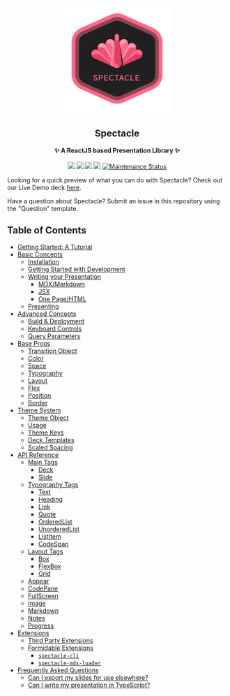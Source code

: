 <p align="center"><img src="https://raw.githubusercontent.com/FormidableLabs/spectacle/master/docs/src/static/bg_hero_badge.png" width=250></p>
<h2 align="center">Spectacle</h2>
<p align="center">
<strong>✨ A ReactJS based Presentation Library ✨</strong>
<br><br>
<a href="https://npmjs.com/package/spectacle"><img src="https://img.shields.io/npm/dm/spectacle.svg"></a>
<a href="https://npmjs.com/package/spectacle"><img src="https://img.shields.io/npm/v/spectacle.svg"></a>
<img src="http://img.badgesize.io/https://unpkg.com/spectacle/dist/spectacle.min.js?compression=gzip&label=gzip%20size">
<img src="http://img.badgesize.io/https://unpkg.com/spectacle/dist/spectacle.min.js?label=size">
<a href="https://github.com/FormidableLabs/spectacle#maintenance-status">
  <img alt="Maintenance Status" src="https://img.shields.io/badge/maintenance-active-green.svg" />
</a>
</p>

Looking for a quick preview of what you can do with Spectacle? Check out our Live Demo deck [here](https://raw.githack.com/FormidableLabs/spectacle/master/examples/one-page.html).

Have a question about Spectacle? Submit an issue in this repository using the "Question" template.

## Table of Contents

- [Getting Started: A Tutorial](./docs/content/tutorial.md)
- [Basic Concepts](./docs/content/basic-concepts.md#basic-concepts)
  - [Installation](./docs/content/basic-concepts.md#installation)
  - [Getting Started with Development](./docs/content/basic-concepts.md#development)
  - [Writing your Presentation](./docs/content/basic-concepts.md#writing-your-presentation)
    - [MDX/Markdown](./docs/content/basic-concepts.md#mdx--markdown)
    - [JSX](./docs/content/basic-concepts.md#jsx)
    - [One Page/HTML](./docs/content/basic-concepts.md#one-html-page)
  - [Presenting](./docs/content/basic-concepts.md#presenting)
- [Advanced Concepts](./docs/content/advanced-concepts.md#advanced-concepts)
  - [Build & Deployment](./docs/content/advanced-concepts.md#build--deployment)
  - [Keyboard Controls](./docs/content/advanced-concepts.md#keyboard-controls)
  - [Query Parameters](./docs/content/advanced-concepts.md#query-parameters)
- [Base Props](./docs/content/props.md)
  - [Transition Object](./docs/content/props.md#transition-object)
  - [Color](./docs/content/props.md#color)
  - [Space](./docs/content/props.md#space)
  - [Typography](./docs/content/props.md#typography)
  - [Layout](./docs/content/props.md#layout)
  - [Flex](./docs/content/props.md#flex)
  - [Position](./docs/content/props.md#position)
  - [Border](./docs/content/props.md#border)
- [Theme System](./docs/content/themes.md)
  - [Theme Object](./docs/content/themes.md#theme-object)
  - [Usage](./docs/content/themes.md#usage)
  - [Theme Keys](./docs/content/themes.md#theme-keys-css-props)
  - [Deck Templates](./docs/content/themes.md#deck-templates)
  - [Scaled Spacing](./docs/content/themes.md#scaled-spacing)
- [API Reference](./docs/content/api-reference.md#api-reference)
  - [Main Tags](./docs/content/api-reference.md#main-tags)
    - [Deck](./docs/content/api-reference.md#deck)
    - [Slide](./docs/content/api-reference.md#slide)
  - [Typography Tags](./docs/content/api-reference.md#typography-tags)
    - [Text](./docs/content/api-reference.md#text)
    - [Heading](./docs/content/api-reference.md#heading)
    - [Link](./docs/content/api-reference.md#link)
    - [Quote](./docs/content/api-reference.md#quote)
    - [OrderedList](./docs/content/api-reference.md#ordered-list)
    - [UnorderedList](./docs/content/api-reference.md#unordered-list)
    - [ListItem](./docs/content/api-reference.md#list-item)
    - [CodeSpan](./docs/content/api-reference.md#code-span)
  - [Layout Tags](./docs/content/api-reference.md#layout-tags)
    - [Box](./docs/content/api-reference.md#box)
    - [FlexBox](./docs/content/api-reference.md#flex-box)
    - [Grid](./docs/content/api-reference.md#grid)
  - [Appear](./docs/content/api-reference.md#appear)
  - [CodePane](./docs/content/api-reference.md#codepane)
  - [FullScreen](./docs/content/api-reference.md#fullscreen)
  - [Image](./docs/content/api-reference.md#image)
  - [Markdown](./docs/content/api-reference.md#markdown)
  - [Notes](./docs/content/api-reference.md#notes)
  - [Progress](./docs/content/api-reference.md#progress)
- [Extensions](./docs/content/extensions.md)
  - [Third Party Extensions](./docs/content/extensions.md#third-party)
  - [Formidable Extensions](./docs/content/extensions.md#formidable)
    - [`spectacle-cli`](./docs/content/extensions.md#spectacle-cli)
    - [`spectacle-mdx-loader`](./docs/content/extensions.md#spectacle-mdx-loader)
- [Frequently Asked Questions](./docs/content/faq.md#frequently-asked-questions)
  - [Can I export my slides for use elsewhere?](./docs/content/faq.md#faq-1)
  - [Can I write my presentation in TypeScript?](./docs/content/faq.md#faq-2)
